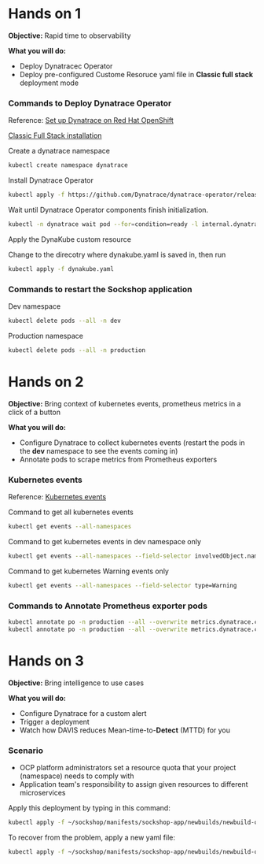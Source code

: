 # Hands on 1

**Objective:** Rapid time to observability

**What you will do:**
- Deploy Dynatracec Operator
- Deploy pre-configured Custome Resoruce yaml file in **Classic full stack** deployment mode 

### Commands to Deploy Dynatrace Operator

Reference: [Set up Dynatrace on Red Hat OpenShift](https://www.dynatrace.com/support/help/setup-and-configuration/setup-on-container-platforms/openshift)

[Classic Full Stack installation](https://www.dynatrace.com/support/help/setup-and-configuration/setup-on-container-platforms/openshift/set-up-ocp-monitoring)

Create a dynatrace namespace

```bash
kubectl create namespace dynatrace
```

Install Dynatrace Operator

```bash
kubectl apply -f https://github.com/Dynatrace/dynatrace-operator/releases/latest/download/kubernetes.yaml
```

Wait until Dynatrace Operator components finish initialization.

```bash
kubectl -n dynatrace wait pod --for=condition=ready -l internal.dynatrace.com/app=webhook --timeout=300s
```

Apply the DynaKube custom resource

Change to the direcotry where dynakube.yaml is saved in, then run

```bash
kubectl apply -f dynakube.yaml
```

### Commands to restart the Sockshop application

Dev namespace

```bash
kubectl delete pods --all -n dev
```

Production namespace

```bash
kubectl delete pods --all -n production
```

# Hands on 2

**Objective:** Bring context of kubernetes events, prometheus metrics in a click of a button

**What you will do:**
- Configure Dynatrace to collect kubernetes events (restart the pods in the **dev** namespace to see the events coming in)
- Annotate pods to scrape metrics from Prometheus exporters 

### Kubernetes events

Reference: [Kubernetes events](https://www.dynatrace.com/support/help/how-to-use-dynatrace/infrastructure-monitoring/container-platform-monitoring/kubernetes-monitoring/monitor-events-kubernetes)

Command to get all kubernetes events

```bash
kubectl get events --all-namespaces
```

Command to get kubernetes events in dev namespace only

```bash
kubectl get events --all-namespaces --field-selector involvedObject.namespace=dev
```

Command to get kubernetes Warning events only

```bash
kubectl get events --all-namespaces --field-selector type=Warning
```

### Commands to Annotate Prometheus exporter pods

```bash
kubectl annotate po -n production --all --overwrite metrics.dynatrace.com/scrape=true
kubectl annotate po -n production --all --overwrite metrics.dynatrace.com/port=8080
```

# Hands on 3

**Objective:** Bring intelligence to use cases

**What you will do:**
- Configure Dynatrace for a custom alert
- Trigger a deployment
- Watch how DAVIS reduces Mean-time-to-**Detect** (MTTD) for you

### Scenario
- OCP platform administrators set a resource quota that your project (namespace) needs to comply with
- Application team's responsibility to assign given resources to different microservices

Apply this deployment by typing in this command:

```bash
kubectl apply -f ~/sockshop/manifests/sockshop-app/newbuilds/newbuild-quota.yml
```

To recover from the problem, apply a new yaml file:

```bash
kubectl apply -f ~/sockshop/manifests/sockshop-app/newbuilds/newbuild-quota-fix.yml
```
